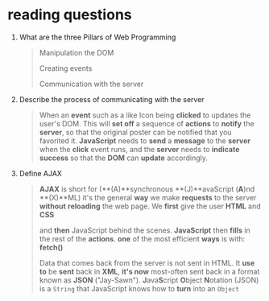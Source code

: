 # reading questions

1. What are the three Pillars of Web Programming

   > Manipulation the DOM
   >
   > Creating events
   >
   > Communication with the server

2. Describe the process of communicating with the server

   > When an **event** such as a like Icon being **clicked** to updates the user's DOM. This will **set off** a sequence of **actions** to **notify** the **server**, so that the original poster can be notified that you favorited it. **JavaScript** needs to **send** a **message** to the **server** when the **click** event runs, and the **server** needs to **indicate** **success** so that the **DOM** can **update** accordingly.

3. Define AJAX

   > **AJAX** is short for (**(A)**synchronous **(J)**avaScript (**A**)nd **(X)**ML) it's the general **way** we make **requests** to the server **without** **reloading** the web page. We **first** give the user **HTML** and **CSS** 
   >
   > and **then** JavaScript behind the scenes. **JavaScript** then **fills** in the rest of the **actions**. **one** of the most efficient **ways** is with: **fetch()** 
   >
   > Data that comes back from the server is not sent in HTML. It **use to** be **sent** back in **XML**, **it's now** most-often sent back in a format known as **JSON** ("Jay-Sawn"). **J**ava**S**cript **O**bject **N**otation (JSON) is a `String` that JavaScript knows how to **turn** into an `Object`

